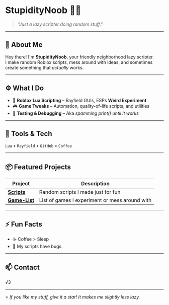 # StupidityNoob 🧠🤏

> *"Just a lazy scripter doing random stuff."*

---

## 👋 About Me
Hey there! I'm **StupidityNoob**, your friendly neighborhood lazy scripter.  
I make random Roblox scripts, mess around with ideas, and sometimes create something that *actually* works.

---

## ⚙️ What I Do
- 🧩 **Roblox Lua Scripting** – Rayfield GUIs, ESPs **Weird Experiment**
- 🎮 **Game Tweaks** – Automation, quality-of-life scripts, and utilities  
- 🧠 **Testing & Debugging** – Aka *spamming print() until it works*

---

## 🧰 Tools & Tech
`Lua` • `Rayfield` • `GitHub` • `Coffee`

---

## 📦 Featured Projects
| Project | Description |
|----------|--------------|
| [**Scripts**](https://github.com/StupidityNoob/Scripts) | Random scripts I made just for fun |
| [**Game-List**](https://github.com/StupidityNoob/Game-List) | List of games I experiment or mess around with |

---

## ⚡ Fun Facts
- ☕ Coffee > Sleep  
- 🐞 My scripts have bugs.

---

## 📫 Contact
√3

---

⭐ *If you like my stuff, give it a star! It makes me slightly less lazy.*

<!--
**StupidityNoob/StupidityNoob** is a ✨ _special_ ✨ repository because its `README.md` (this file) appears on your GitHub profile.

Here are some ideas to get you started:

- 🔭 I’m currently working on ...
- 🌱 I’m currently learning ...
- 👯 I’m looking to collaborate on ...
- 🤔 I’m looking for help with ...
- 💬 Ask me about ...
- 📫 How to reach me: ...
- 😄 Pronouns: ...
- ⚡ Fun fact: ...
-->
